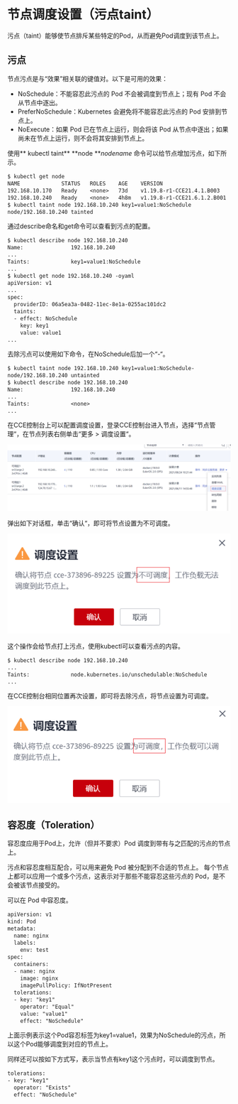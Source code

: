 # 节点调度设置（污点taint）<a name="cce_01_0352"></a>

污点（taint）能够使节点排斥某些特定的Pod，从而避免Pod调度到该节点上。

## 污点<a name="section1660016436407"></a>

节点污点是与“效果”相关联的键值对。以下是可用的效果：

-   NoSchedule：不能容忍此污点的 Pod 不会被调度到节点上；现有 Pod 不会从节点中逐出。
-   PreferNoSchedule：Kubernetes 会避免将不能容忍此污点的 Pod 安排到节点上。
-   NoExecute：如果 Pod 已在节点上运行，则会将该 Pod 从节点中逐出；如果尚未在节点上运行，则不会将其安排到节点上。

使用** kubectl taint** **node **_nodename_  命令可以给节点增加污点，如下所示。

```
$ kubectl get node
NAME             STATUS   ROLES    AGE    VERSION
192.168.10.170   Ready    <none>   73d    v1.19.8-r1-CCE21.4.1.B003
192.168.10.240   Ready    <none>   4h8m   v1.19.8-r1-CCE21.6.1.2.B001
$ kubectl taint node 192.168.10.240 key1=value1:NoSchedule
node/192.168.10.240 tainted
```

通过describe命名和get命令可以查看到污点的配置。

```
$ kubectl describe node 192.168.10.240
Name:               192.168.10.240
...
Taints:             key1=value1:NoSchedule
...
$ kubectl get node 192.168.10.240 -oyaml
apiVersion: v1
...
spec:
  providerID: 06a5ea3a-0482-11ec-8e1a-0255ac101dc2
  taints:
  - effect: NoSchedule
    key: key1
    value: value1
...
```

去除污点可以使用如下命令，在NoSchedule后加一个“-“。

```
$ kubectl taint node 192.168.10.240 key1=value1:NoSchedule-
node/192.168.10.240 untainted
$ kubectl describe node 192.168.10.240
Name:               192.168.10.240
...
Taints:             <none>
...
```

在CCE控制台上可以配置调度设置，登录CCE控制台进入节点，选择“节点管理“，在节点列表右侧单击“更多 \> 调度设置“。

![](figures/zh-cn_image_0000001195166589.png)

弹出如下对话框，单击“确认“，即可将节点设置为不可调度。

![](figures/zh-cn_image_0000001195334017.png)

这个操作会给节点打上污点，使用kubectl可以查看污点的内容。

```
$ kubectl describe node 192.168.10.240
...
Taints:             node.kubernetes.io/unschedulable:NoSchedule
...
```

在CCE控制台相同位置再次设置，即可将去除污点，将节点设置为可调度。

![](figures/zh-cn_image_0000001195173929.png)

## 容忍度（Toleration）<a name="section2047442210417"></a>

容忍度应用于Pod上，允许（但并不要求）Pod 调度到带有与之匹配的污点的节点上。

污点和容忍度相互配合，可以用来避免 Pod 被分配到不合适的节点上。 每个节点上都可以应用一个或多个污点，这表示对于那些不能容忍这些污点的 Pod，是不会被该节点接受的。

可以在 Pod 中容忍度。

```
apiVersion: v1
kind: Pod
metadata:
  name: nginx
  labels:
    env: test
spec:
  containers:
  - name: nginx
    image: nginx
    imagePullPolicy: IfNotPresent
  tolerations:
  - key: "key1"
    operator: "Equal"
    value: "value1"
    effect: "NoSchedule"  
```

上面示例表示这个Pod容忍标签为key1=value1，效果为NoSchedule的污点，所以这个Pod能够调度到对应的节点上。

同样还可以按如下方式写，表示当节点有key1这个污点时，可以调度到节点。

```
tolerations:
- key: "key1"
  operator: "Exists"
  effect: "NoSchedule"
```

